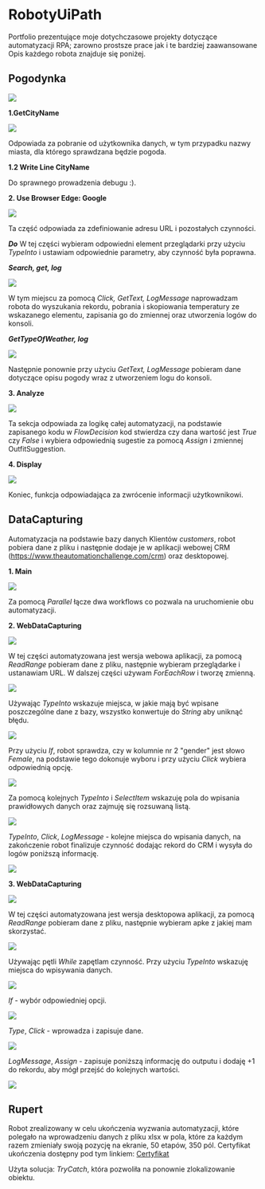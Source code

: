# RobotyUiPath
 Portfolio prezentujące moje dotychczasowe projekty dotyczące automatyzacji RPA; zarowno prostsze prace jak i te bardziej zaawansowane
 Opis każdego robota znajduje się poniżej.

## Pogodynka

![](images/main.png)


**1.GetCityName**

![](images/GetCityName.png)

Odpowiada za pobranie od użytkownika danych, w tym przypadku nazwy miasta, dla którego sprawdzana będzie pogoda.

**1.2 Write Line CityName**

Do sprawnego prowadzenia debugu :).

**2. Use Browser Edge: Google**

![](images/UseBrowserEdgeDO1.png)

Ta część odpowiada za zdefiniowanie adresu URL i pozostałych czynności.

***Do***
W tej części wybieram odpowiedni element przeglądarki przy użyciu *TypeInto* i ustawiam odpowiednie parametry, aby czynność była poprawna.

***Search, get, log***

![](images/SearchGetLog.png)

W tym miejscu za pomocą *Click, GetText, LogMessage* naprowadzam robota do wyszukania rekordu, pobrania i skopiowania temperatury ze wskazanego elementu, zapisania go do zmiennej oraz utworzenia logów do konsoli.

***GetTypeOfWeather, log***

![](images/gettypepluslog.png)

Następnie ponownie przy użyciu *GetText, LogMessage* pobieram dane dotyczące opisu pogody wraz z utworzeniem logu do konsoli.

**3. Analyze**

![](images/Analyze.png)

Ta sekcja odpowiada za logikę całej automatyzacji, na podstawie zapisanego kodu w *FlowDecision* kod stwierdza czy dana wartość jest *True* czy *False* i wybiera odpowiednią sugestie za pomocą *Assign* i zmiennej OutfitSuggestion.

**4. Display**

![](images/Dispaly.png)

Koniec, funkcja odpowiadająca za zwrócenie informacji użytkownikowi.

## DataCapturing
Automatyzacja na podstawie bazy danych Klientów *customers*, robot pobiera dane z pliku i następnie dodaje je w aplikacji webowej CRM (https://www.theautomationchallenge.com/crm) oraz desktopowej.

**1. Main**

![](images/dt_main.png)

Za pomocą *Parallel* łącze dwa workflows co pozwala na uruchomienie obu automatyzacji.

**2. WebDataCapturing**

![](images/dt_readusedo.png)

W tej części automatyzowana jest wersja webowa aplikacji, za pomocą *ReadRange* pobieram dane z pliku, następnie wybieram przeglądarke i ustanawiam URL. 
W dalszej części używam *ForEachRow* i tworzę zmienną.

![](images/dt_bodytype.png)

Używając *TypeInto* wskazuje miejsca, w jakie mają być wpisane poszczególne dane z bazy, wszystko konwertuje do *String* aby uniknąć błędu.

![](images/dt_ifgender.png)

Przy użyciu *If*, robot sprawdza, czy w kolumnie nr 2 "gender" jest słowo *Female*, na podstawie tego dokonuje wyboru i przy użyciu *Click* wybiera odpowiednią opcję.

![](images/dt_typestate.png)

Za pomocą kolejnych *TypeInto* i *SelectItem* wskazuję pola do wpisania prawidłowych danych oraz zajmuję się rozsuwaną listą.

![](images/dt_typeclicklog.png)

*TypeInto*, *Click*, *LogMessage* - kolejne miejsca do wpisania danych, na zakończenie robot finalizuje czynność dodając rekord do CRM i wysyła do logów poniższą informację.

![](images/dt_logoutput.png)

**3. WebDataCapturing**

![](images/dtdesktop_readuse.png)

W tej części automatyzowana jest wersja desktopowa aplikacji, za pomocą *ReadRange* pobieram dane z pliku, następnie wybieram apke z jakiej mam skorzystać. 

![](images/dtdesktop_dowhile.png)

Używając pętli *While* zapętlam czynność. Przy użyciu *TypeInto* wskazuję miejsca do wpisywania danych.

![](images/dt_desktopif.png)

*If* - wybór odpowiedniej opcji.

![](images/dt_save.png)

*Type*, *Click* - wprowadza i zapisuje dane.

![](images/dt_logassign.png)

*LogMessage*, *Assign* - zapisuje poniższą informację do outputu i dodaję +1 do rekordu, aby mógł przejść do kolejnych wartości.

![](images/dt_logoutput.png)

## Rupert

Robot zrealizowany w celu ukończenia wyzwania automatyzacji, które polegało na wprowadzeniu danych z pliku xlsx w pola, które za każdym razem zmieniały swoją pozycję na ekranie, 50 etapów, 350 pól.
Certyfikat ukończenia dostępny pod tym linkiem: [Certyfikat](https://www.theautomationchallenge.com/certificate/1710590709558x600910155729135000)

Użyta solucja: *TryCatch*, która pozwoliła na ponownie zlokalizowanie obiektu.

